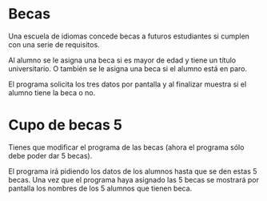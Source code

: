 # Becas

Una escuela de idiomas concede becas a futuros estudiantes si cumplen con una serie de requisitos.

Al alumno se le asigna una beca si es mayor de edad y tiene un título universitario. O también se le asigna una beca si el alumno está en paro.

El programa solicita los tres datos por pantalla y al finalizar muestra si el alumno tiene la beca o no.

# Cupo de becas 5

Tienes que modificar el programa de las becas (ahora el programa sólo debe poder dar 5 becas).

El programa irá pidiendo los datos de los alumnos hasta que se den estas 5 becas. Una vez que el programa haya asignado las 5 becas se mostrará por pantalla los nombres de los 5 alumnos que tienen beca.